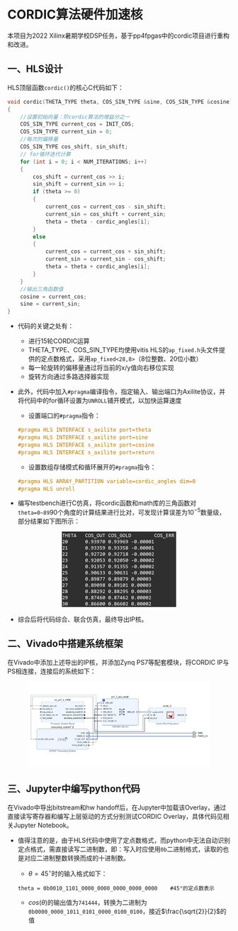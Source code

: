 # CORDIC算法硬件加速核

本项目为2022 Xilinx暑期学校DSP任务，基于pp4fpgas中的cordic项目进行重构和改进。

## 一、HLS设计

HLS顶层函数`cordic()`的核心C代码如下：
```c
void cordic(THETA_TYPE theta, COS_SIN_TYPE &sine, COS_SIN_TYPE &cosine)
{
    //设置初始向量：阶cordic算法的增益分之一
    COS_SIN_TYPE current_cos = INIT_COS;
    COS_SIN_TYPE current_sin = 0;
    //每次的偏移量
    COS_SIN_TYPE cos_shift, sin_shift;
    // for循环迭代计算
    for (int i = 0; i < NUM_ITERATIONS; i++)
    {
    	cos_shift = current_cos >> i;
    	sin_shift = current_sin >> i;
    	if (theta >= 0)
    	{
    		current_cos = current_cos - sin_shift;
    		current_sin = cos_shift + current_sin;
    		theta = theta - cordic_angles[i];
    	}
    	else
    	{
    		current_cos = current_cos + sin_shift;
    		current_sin = current_sin - cos_shift;
    		theta = theta + cordic_angles[i];
    	}
    }
    //输出三角函数值
    cosine = current_cos;
    sine = current_sin;
}
```

 - 代码的关键之处有：
     - 进行15轮CORDIC运算
     - THETA_TYPE、COS_SIN_TYPE均使用vitis HLS的`ap_fixed.h`头文件提供的定点数格式，采用`ap_fixed<28,8>`（8位整数、20位小数）
     - 每一轮旋转的偏移量通过将当前的x/y值向右移位实现
     - 旋转方向通过多路选择器实现

 - 此外，代码中加入`#pragma`编译指令，指定输入、输出端口为Axilite协议，并将代码中的for循环设置为`UNROLL`铺开模式，以加快运算速度
     - 设置端口的`#pragma`指令：

    ```c
    #pragma HLS INTERFACE s_axilite port=theta
    #pragma HLS INTERFACE s_axilite port=sine
    #pragma HLS INTERFACE s_axilite port=cosine
    #pragma HLS INTERFACE s_axilite port=return
    ```

     - 设置数组存储模式和循环展开的`#pragma`指令：

    ```c
    #pragma HLS ARRAY_PARTITION variable=cordic_angles dim=0
    #pragma HLS unroll
    ```

 - 编写testbench进行C仿真，将cordic函数和math库的三角函数对`theta=0~89`90个角度的计算结果进行比对，可发现计算误差为$10^{-5}$数量级，部分结果如下图所示：

<div align=center>
<img src="./assets/cordic_Error.jpg" style="zoom:50%;" />
</div>

 - 综合后将代码综合、联合仿真，最终导出IP核。

## 二、Vivado中搭建系统框架

在Vivado中添加上述导出的IP核，并添加Zynq PS7等配套模块，将CORDIC IP与PS相连接，连接后的系统如下：

<div align=center>
<img src="./assets/cordic_Diagram.jpg" style="zoom:40%;" />
</div>

## 三、Jupyter中编写python代码

在Vivado中导出bitstream和hw handoff后，在Jupyter中加载该Overlay，通过直接读写寄存器和编写上层驱动的方式分别测试CORDIC Overlay，具体代码见相关Jupyter Notebook。

 - 值得注意的是，由于HLS代码中使用了定点数格式，而python中无法自动识别定点格式，需直接读写二进制数，即：写入时应使用`0b`二进制格式，读取的也是对应二进制整数转换而成的十进制数。

     - $\theta=45^{\circ}$时的输入格式如下：

    ```
    theta = 0b0010_1101_0000_0000_0000_0000_0000    #45°的定点数表示
    ```

     - $cos(\theta)$的输出值为`741444`，转换为二进制为`0b0000_0000_1011_0101_0000_0100_0100`，接近$\frac{\sqrt{2}}{2}$的值